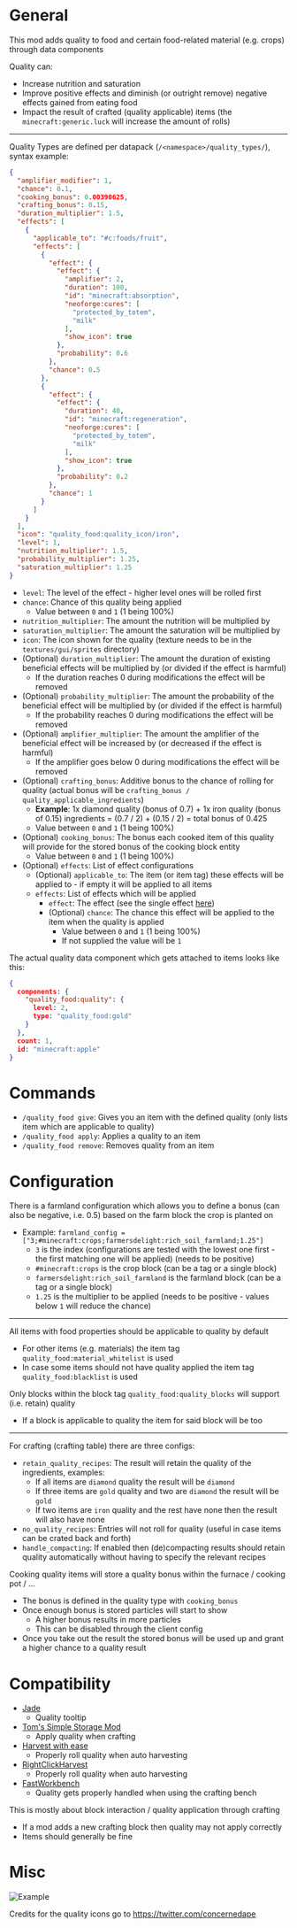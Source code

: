 # General
This mod adds quality to food and certain food-related material (e.g. crops) through data components

Quality can:
- Increase nutrition and saturation
- Improve positive effects and diminish (or outright remove) negative effects gained from eating food
- Impact the result of crafted (quality applicable) items (the `minecraft:generic.luck` will increase the amount of rolls)

---

Quality Types are defined per datapack (`/<namespace>/quality_types/`), syntax example:

```json
{
  "amplifier_modifier": 1,
  "chance": 0.1,
  "cooking_bonus": 0.00390625,
  "crafting_bonus": 0.15,
  "duration_multiplier": 1.5,
  "effects": [
    {
      "applicable_to": "#c:foods/fruit",
      "effects": [
        {
          "effect": {
            "effect": {
              "amplifier": 2,
              "duration": 100,
              "id": "minecraft:absorption",
              "neoforge:cures": [
                "protected_by_totem",
                "milk"
              ],
              "show_icon": true
            },
            "probability": 0.6
          },
          "chance": 0.5
        },
        {
          "effect": {
            "effect": {
              "duration": 40,
              "id": "minecraft:regeneration",
              "neoforge:cures": [
                "protected_by_totem",
                "milk"
              ],
              "show_icon": true
            },
            "probability": 0.2
          },
          "chance": 1
        }
      ]
    }
  ],
  "icon": "quality_food:quality_icon/iron",
  "level": 1,
  "nutrition_multiplier": 1.5,
  "probability_multiplier": 1.25,
  "saturation_multiplier": 1.25
}
```
- `level`: The level of the effect - higher level ones will be rolled first
- `chance`: Chance of this quality being applied
  - Value between `0` and `1` (1 being 100%)
- `nutrition_multiplier`: The amount the nutrition will be multiplied by
- `saturation_multiplier`: The amount the saturation will be multiplied by
- `icon`: The icon shown for the quality (texture needs to be in the `textures/gui/sprites` directory)
- (Optional) `duration_multiplier`: The amount the duration of existing beneficial effects will be multiplied by (or divided if the effect is harmful)
  - If the duration reaches 0 during modifications the effect will be removed
- (Optional) `probability_multiplier`: The amount the probability of the beneficial effect will be multiplied by (or divided if the effect is harmful)
  - If the probability reaches 0 during modifications the effect will be removed
- (Optional) `amplifier_multiplier`: The amount the amplifier of the beneficial effect will be increased by (or decreased if the effect is harmful)
  - If the amplifier goes below 0 during modifications the effect will be removed
- (Optional) `crafting_bonus`: Additive bonus to the chance of rolling for quality (actual bonus will be `crafting_bonus / quality_applicable_ingredients`)
  - **Example**: 1x diamond quality (bonus of 0.7) + 1x iron quality (bonus of 0.15) ingredients = (0.7 / 2) + (0.15 / 2) = total bonus of 0.425
  - Value between `0` and `1` (1 being 100%)
- (Optional) `cooking_bonus`: The bonus each cooked item of this quality will provide for the stored bonus of the cooking block entity
  - Value between `0` and `1` (1 being 100%)
- (Optional) `effects`: List of effect configurations
  - (Optional) `applicable_to`: The item (or item tag) these effects will be applied to - if empty it will be applied to all items
  - `effects`: List of effects which will be applied
    - `effect`: The effect (see the single effect [here](https://minecraft.wiki/w/Data_component_format#food))
    - (Optional) `chance`: The chance this effect will be applied to the item when the quality is applied
      - Value between `0` and `1` (1 being 100%)
      - If not supplied the value will be `1` 

The actual quality data component which gets attached to items looks like this:

```json
{
  components: {
    "quality_food:quality": {
      level: 2,
      type: "quality_food:gold"
    }
  },
  count: 1,
  id: "minecraft:apple"
}
```

# Commands
- `/quality_food give`: Gives you an item with the defined quality (only lists item which are applicable to quality)
- `/quality_food apply`: Applies a quality to an item
- `/quality_food remove`: Removes quality from an item

# Configuration
There is a farmland configuration which allows you to define a bonus (can also be negative, i.e. 0.5) based on the farm block the crop is planted on
- Example: `farmland_config = ["3;#minecraft:crops;farmersdelight:rich_soil_farmland;1.25"]`
  - `3` is the index (configurations are tested with the lowest one first - the first matching one will be applied) (needs to be positive)
  - `#minecraft:crops` is the crop block (can be a tag or a single block)
  - `farmersdelight:rich_soil_farmland` is the farmland block (can be a tag or a single block)
  - `1.25` is the multiplier to be applied (needs to be positive - values below `1` will reduce the chance)

---

All items with food properties should be applicable to quality by default
- For other items (e.g. materials) the item tag `quality_food:material_whitelist` is used
- In case some items should not have quality applied the item tag `quality_food:blacklist` is used

Only blocks within the block tag `quality_food:quality_blocks` will support (i.e. retain) quality
- If a block is applicable to quality the item for said block will be too

---

For crafting (crafting table) there are three configs:
- `retain_quality_recipes`: The result will retain the quality of the ingredients, examples:
  - If all items are `diamond` quality the result will be `diamond`
  - If three items are `gold` quality and two are `diamond` the result will be `gold`
  - If two items are `iron` quality and the rest have none then the result will also have none
- `no_quality_recipes`: Entries will not roll for quality (useful in case items can be crated back and forth)
- `handle_compacting`: If enabled then (de)compacting results should retain quality automatically without having to specify the relevant recipes

Cooking quality items will store a quality bonus within the furnace / cooking pot / ...
- The bonus is defined in the quality type with `cooking_bonus`
- Once enough bonus is stored particles will start to show
  - A higher bonus results in more particles
  - This can be disabled through the client config
- Once you take out the result the stored bonus will be used up and grant a higher chance to a quality result

# Compatibility
- [Jade](https://www.curseforge.com/minecraft/mc-mods/jade)
  - Quality tooltip
- [Tom's Simple Storage Mod](https://www.curseforge.com/minecraft/mc-mods/toms-storage)
  - Apply quality when crafting
- [Harvest with ease](https://www.curseforge.com/minecraft/mc-mods/harvest-with-ease)
  - Properly roll quality when auto harvesting
- [RightClickHarvest](https://www.curseforge.com/minecraft/mc-mods/rightclickharvest)
  - Properly roll quality when auto harvesting
- [FastWorkbench](https://www.curseforge.com/minecraft/mc-mods/fastworkbench)
  - Quality gets properly handled when using the crafting bench

This is mostly about block interaction / quality application through crafting
- If a mod adds a new crafting block then quality may not apply correctly
- Items should generally be fine

# Misc

![Example](https://i.imgur.com/hUnpNUh.png)

Credits for the quality icons go to https://twitter.com/concernedape